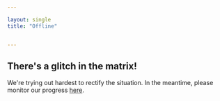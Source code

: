 ```yaml
---

layout: single
title: "Offline"


---
```


## There's a glitch in the matrix!

We're trying out hardest to rectify the situation. In the meantime, please monitor our progress <a href="https://status.monax.io/">here</a>.